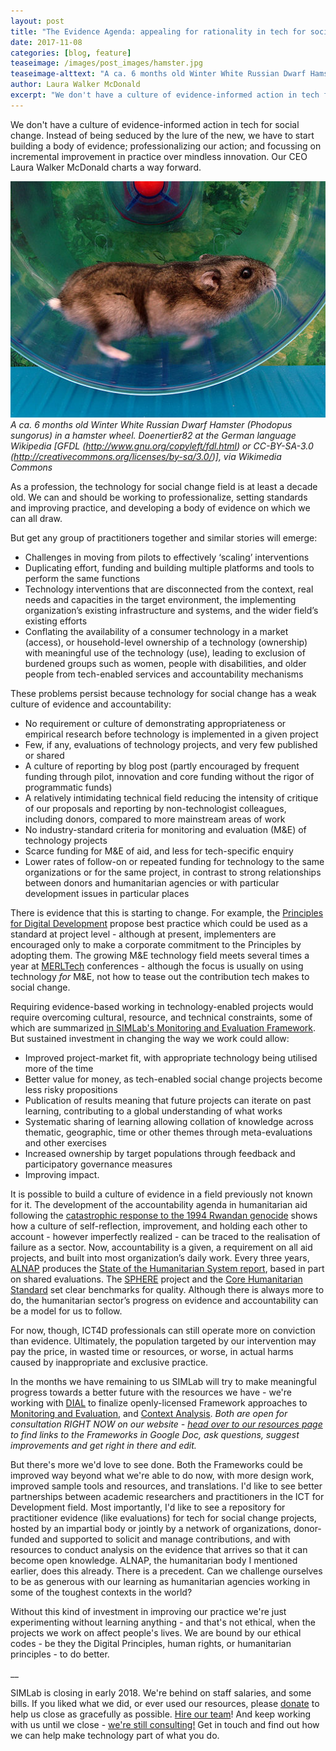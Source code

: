 ```yaml
---
layout: post
title: "The Evidence Agenda: appealing for rationality in tech for social change"
date: 2017-11-08
categories: [blog, feature]
teaseimage: /images/post_images/hamster.jpg
teaseimage-alttext: "A ca. 6 months old Winter White Russian Dwarf Hamster (Phodopus sungorus) in a hamster wheel."
author: Laura Walker McDonald
excerpt: "We don't have a culture of evidence-informed action in tech for social change. Instead of being seduced by the lure of the new, we have to start building a body of evidence; professionalizing our action; and focussing on incremental improvement in practice over mindless innovation. Our CEO Laura Walker McDonald charts a way forward."
---
```

We don't have a culture of evidence-informed action in tech for social change. Instead of being seduced by the lure of the new, we have to start building a body of evidence; professionalizing our action; and focussing on incremental improvement in practice over mindless innovation. Our CEO Laura Walker McDonald charts a way forward.

![A hamster in a wheel](/images/post_images/hamster.jpg)
*A ca. 6 months old Winter White Russian Dwarf Hamster (Phodopus sungorus) in a hamster wheel. Doenertier82 at the German language Wikipedia [GFDL (http://www.gnu.org/copyleft/fdl.html) or CC-BY-SA-3.0 (http://creativecommons.org/licenses/by-sa/3.0/)], via Wikimedia Commons*

As a profession, the technology for social change field is at least a decade old. We can and should be working to professionalize, setting standards and improving practice, and developing a body of evidence on which we can all draw.

But get any group of practitioners together and similar stories will emerge:
* Challenges in moving from pilots to effectively ‘scaling’ interventions
* Duplicating effort, funding and building multiple platforms and tools to perform the same functions
* Technology interventions that are disconnected from the context, real needs and capacities in the target environment, the implementing organization’s existing infrastructure and systems, and the wider field’s existing efforts
* Conflating the availability of a consumer technology in a market (access), or household-level ownership of a technology (ownership) with meaningful use of the technology (use), leading to exclusion of burdened groups such as women, people with disabilities, and older people from tech-enabled services and accountability mechanisms

These problems persist because technology for social change has a weak culture of evidence and accountability:

* No requirement or culture of demonstrating appropriateness or empirical research before technology is implemented in a given project
* Few, if any, evaluations of technology projects, and very few published or shared
* A culture of reporting by blog post (partly encouraged by frequent funding through pilot, innovation and core funding without the rigor of programmatic funds)
* A relatively intimidating technical field reducing the intensity of critique of our proposals and reporting by non-technologist colleagues, including donors, compared to more mainstream areas of work
* No industry-standard criteria for monitoring and evaluation (M&E) of technology projects
* Scarce funding for M&E of aid, and less for tech-specific enquiry
* Lower rates of follow-on or repeated funding for technology to the same organizations or for the same project, in contrast to strong relationships between donors and humanitarian agencies or with particular development issues in particular places

There is evidence that this is starting to change. For example, the [Principles for Digital Development](http://digitalprinciples.org) propose best practice which could be used as a standard at project level - although at present, implementers are encouraged only to make a corporate commitment to the Principles by adopting them. The growing M&E technology field meets several times a year at [MERLTech](http://www.merltech.org) conferences - although the focus is usually on using technology *for* M&E, not how to tease out the contribution tech makes to social change.

Requiring evidence-based working in technology-enabled projects would require overcoming cultural, resource, and technical constraints, some of which are summarized [in SIMLab's Monitoring and Evaluation Framework](http;//www.simlab.org/resources/mandeoftech). But sustained investment in changing the way we work could allow:
* Improved project-market fit, with appropriate technology being utilised more of the time
* Better value for money, as tech-enabled social change projects become less risky propositions
* Publication of results meaning that future projects can iterate on past learning, contributing to a global understanding of what works
* Systematic sharing of learning allowing collation of knowledge across thematic, geographic, time or other themes through meta-evaluations and other exercises
* Increased ownership by target populations through feedback and participatory governance measures
* Improving impact.

It is possible to build a culture of evidence in a field previously not known for it. The development of the accountability agenda in humanitarian aid following the [catastrophic response to the 1994 Rwandan genocide](http://odihpn.org/blog/twenty-years-on-the-rwandan-genocide-and-the-evaluation-of-the-humanitarian-response/) shows how a culture of self-reflection, improvement, and holding each other to account - however imperfectly realized - can be traced to the realisation of failure as a sector. Now, accountability is a given, a requirement on all aid projects, and built into most organization’s daily work. Every three years, [ALNAP](http://www.alnap.org/) produces the [State of the Humanitarian System report](http://sohs.alnap.org/), based in part on shared evaluations. The [SPHERE](http://www.sphereproject.org/) project and the [Core Humanitarian Standard](https://corehumanitarianstandard.org/) set clear benchmarks for quality. Although there is always more to do, the humanitarian sector’s progress on evidence and accountability can be a model for us to follow.

For now, though, ICT4D professionals can still operate more on conviction than evidence. Ultimately, the population targeted by our intervention may pay the price, in wasted time or resources, or worse, in actual harms caused by inappropriate and exclusive practice.

In the months we have remaining to us SIMLab will try to make meaningful progress towards a better future with the resources we have - we're working with [DIAL](http://digitalimpactalliance.org) to finalize openly-licensed Framework approaches to [Monitoring and Evaluation](http://www.simlab.org/resources/mandeoftech), and [Context Analysis](http://www.simlab.org/resources/contextanalysis). *Both are open for consultation RIGHT NOW on our website - [head over to our resources page](http://www.simlab.org/resources/) to find links to the Frameworks in Google Doc, ask questions, suggest improvements and get right in there and edit.*

But there's more we'd love to see done. Both the Frameworks could be improved way beyond what we're able to do now, with more design work, improved sample tools and resources, and translations. I'd like to see better partnerships between academic researchers and practitioners in the ICT for Development field. Most importantly, I'd like to see a repository for practitioner evidence (like evaluations) for tech for social change projects, hosted by an impartial body or jointly by a network of organizations, donor-funded and supported to solicit and manage contributions, and with resources to conduct analysis on the evidence that arrives so that it can become open knowledge. ALNAP, the humanitarian body I mentioned earlier, does this already. There is a precedent. Can we challenge ourselves to be as generous with our learning as humanitarian agencies working in some of the toughest contexts in the world?

Without this kind of investment in improving our practice we're just experimenting without learning anything - and that's not ethical, when the projects we work on affect people's lives. We are bound by our ethical codes - be they the Digital Principles, human rights, or humanitarian principles - to do better.

__

SIMLab is closing in early 2018. We're behind on staff salaries, and some bills. If you liked what we did, or ever used our resources, please [donate](https://www.paypal.me/simlab/35) to help us close as gracefully as possible. [Hire our team](http://simlab.org/team)! And keep working with us until we close - [we're still consulting!](http://www.simlab.org/services) Get in touch and find out how we can help make technology part of what you do.
